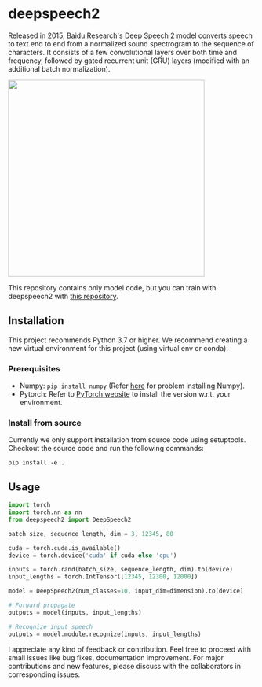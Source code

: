 # deepspeech2
  
Released in 2015, Baidu Research's Deep Speech 2 model converts speech to text end to end from a normalized sound spectrogram to the sequence of characters. It consists of a few convolutional layers over both time and frequency, followed by gated recurrent unit (GRU) layers (modified with an additional batch normalization).
  
<img src="https://miro.medium.com/max/2116/1*D6mB5UY9p_0CwcaDXm9fig.png" height=400>  
  
This repository contains only model code, but you can train with deepspeech2 with [this repository](https://github.com/sooftware/kospeech).
  
## Installation
This project recommends Python 3.7 or higher.
We recommend creating a new virtual environment for this project (using virtual env or conda).
  
### Prerequisites
* Numpy: `pip install numpy` (Refer [here](https://github.com/numpy/numpy) for problem installing Numpy).
* Pytorch: Refer to [PyTorch website](http://pytorch.org/) to install the version w.r.t. your environment.  
  
### Install from source
Currently we only support installation from source code using setuptools. Checkout the source code and run the
following commands:  
  
```
pip install -e .
```

## Usage

```python
import torch
import torch.nn as nn
from deepspeech2 import DeepSpeech2

batch_size, sequence_length, dim = 3, 12345, 80

cuda = torch.cuda.is_available()  
device = torch.device('cuda' if cuda else 'cpu')

inputs = torch.rand(batch_size, sequence_length, dim).to(device)
input_lengths = torch.IntTensor([12345, 12300, 12000])

model = DeepSpeech2(num_classes=10, input_dim=dimension).to(device)

# Forward propagate
outputs = model(inputs, input_lengths)

# Recognize input speech
outputs = model.module.recognize(inputs, input_lengths)
```
  
I appreciate any kind of feedback or contribution.  Feel free to proceed with small issues like bug fixes, documentation improvement.  For major contributions and new features, please discuss with the collaborators in corresponding issues.  

